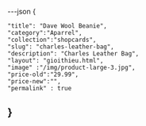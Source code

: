 ---json
{   

    "title": "Dave Wool Beanie",
    "category":"Aparrel",
    "collection":"shopcards",
    "slug": "charles-leather-bag",
    "description": "Charles Leather Bag",
    "layout": "gioithieu.html",
    "image" :"/img/product-large-3.jpg",
    "price-old":"29.99",
    "price-new":"",
    "permalink" : true
}
---
